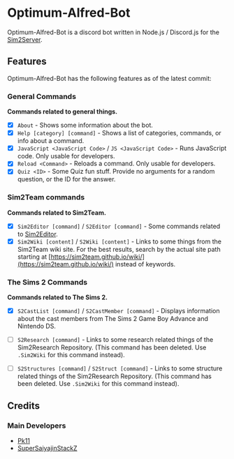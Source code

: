 # Optimum-Alfred-Bot

Optimum-Alfred-Bot is a discord bot written in Node.js / Discord.js for the [Sim2Server](https://sim2team.github.io/wiki/server).


## Features
Optimum-Alfred-Bot has the following features as of the latest commit:


### General Commands

**Commands related to general things.**

- [x] `About` - Shows some information about the bot.
- [x] `Help [category] [command]` - Shows a list of categories, commands, or info about a command.
- [x] `JavaScript <JavaScript Code>` / `JS <JavaScript Code>` - Runs JavaScript code. Only usable for developers.
- [x] `Reload <Command>` - Reloads a command. Only usable for developers.
- [x] `Quiz <ID>` - Some Quiz fun stuff. Provide no arguments for a random question, or the ID for the answer.

### Sim2Team commands

**Commands related to Sim2Team.**

- [x] `Sim2Editor [command]` / `S2Editor [command]` - Some commands related to [Sim2Editor](https://sim2team.github.io/sim2editor/).
- [x] `Sim2Wiki [content]` / `S2Wiki [content]` - Links to some things from the Sim2Team wiki site. For the best results, search by the actual site path starting at [https://sim2team.github.io/wiki/](https://sim2team.github.io/wiki/) instead of keywords.

### The Sims 2 Commands

**Commands related to The Sims 2.**

- [x] `S2CastList [command]` / `S2CastMember [command]` - Displays information about the cast members from The Sims 2 Game Boy Advance and Nintendo DS.
- [ ] `S2Research [command]` - Links to some research related things of the Sim2Research Repository. (This command has been deleted. Use `.Sim2Wiki` for this command instead).
- [ ] `S2Structures [command]` / `S2Struct [command]` - Links to some structure related things of the Sim2Research Repository. (This command has been deleted. Use `.Sim2Wiki` for this command instead).


## Credits
### Main Developers
- [Pk11](https://github.com/Epicpkmn11)
- [SuperSaiyajinStackZ](https://github.com/SuperSaiyajinStackZ)